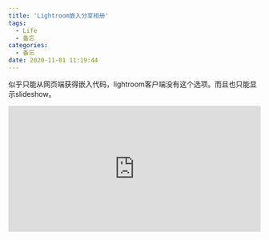```yaml
---
title: 'Lightroom嵌入分享相册'
tags:
  - Life
  - 备忘
categories:
  - 备忘
date: 2020-11-01 11:19:44
---
```


似乎只能从网页端获得嵌入代码，lightroom客户端没有这个选项。而且也只能显示slideshow。

<div class='lr_embed' style='position: relative; padding-bottom: 50%; height: 0; overflow: hidden;'><iframe id='iframe' src='https://lightroom.adobe.com/embed/shares/a43009754c57463cafe7410488a8891f/slideshow?background_color=%232D2D2D&color=%23999999' frameborder='0'style='width:100%; height:100%; position: absolute; top:0; left:0;' ></iframe></div>

